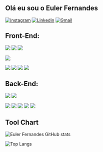 
            
        
 ## Olá eu sou o Euler Fernandes

[![instagram](https://img.shields.io/badge/Instagram-E4405F?style=for-the-badge&logo=instagram&logoColor=white
)](https://www.instagram.com/_eulerfernandes?igsh=Nm5maHFjaGU1eDA2&utm_source=qr)
[![Linkedin](https://img.shields.io/badge/LinkedIn-0077B5?style=for-the-badge&logo=linkedin&logoColor=white)](https://www.linkedin.com/in/euler-fernandes-1a9823188/)
[![Gmail](https://img.shields.io/badge/Gmail-D14836?style=for-the-badge&logo=gmail&logoColor=white
)](eulerfernandes0@gmail.com)




## Front-End:
![](https://img.shields.io/badge/HTML5-E34F26?style=for-the-badge&logo=html5&logoColor=white
)
![](https://img.shields.io/badge/CSS3-1572B6?style=for-the-badge&logo=css3&logoColor=white)
![](https://img.shields.io/badge/JavaScript-F7DF1E?style=for-the-badge&logo=javascript&logoColor=black)

![](https://img.shields.io/badge/React-20232A?style=for-the-badge&logo=react&logoColor=61DAFB
)

![](https://img.shields.io/badge/TypeScript-007ACC?style=for-the-badge&logo=typescript&logoColor=white
)
![](https://img.shields.io/badge/Netlify-00C7B7?style=for-the-badge&logo=netlify&logoColor=white
)
![](https://img.shields.io/badge/Microsoft_Excel-217346?style=for-the-badge&logo=microsoft-excel&logoColor=white
)
![](https://img.shields.io/badge/Bootstrap-563D7C?style=for-the-badge&logo=bootstrap&logoColor=white
)

## Back-End:
![](https://img.shields.io/badge/Node.js-43853D?style=for-the-badge&logo=node.js&logoColor=white
)
![](    https://img.shields.io/badge/Express.js-404D59?style=for-the-badge)

![](https://img.shields.io/badge/Canva-%2300C4CC.svg?&style=for-the-badge&logo=Canva&logoColor=white
)
![](https://img.shields.io/badge/Figma-F24E1E?style=for-the-badge&logo=figma&logoColor=white
)
![](https://img.shields.io/badge/gimp-5C5543?style=for-the-badge&logo=gimp&logoColor=white
)
![](https://img.shields.io/badge/GIT-E44C30?style=for-the-badge&logo=git&logoColor=white
)
![](https://img.shields.io/badge/powershell-5391FE?style=for-the-badge&logo=powershell&logoColor=white
)

## Tool Chart

![Euler Fernandes GitHub stats](https://github-readme-stats.vercel.app/api?username=eulerfernandes&show_icons=true&theme=highcontrast)

![Top Langs](https://github-readme-stats.vercel.app/api/top-langs/?username=eulerfernandes&layout=compact)
